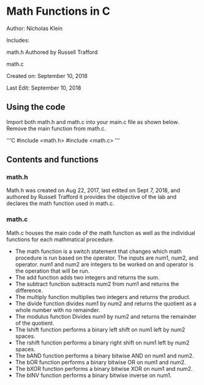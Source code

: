 # Math Functions in C
Author: Nicholas Klein

Includes:

   math.h    Authored by Russell Trafford
   
   math.c


Created on: September 10, 2018

Last Edit: September 10, 2018


## Using the code
Import both math.h and math.c into your main.c file as shown below. Remove the main function from math.c.

'''C
#include <math.h>
#include <math.c>
'''

## Contents and functions
### math.h
Math.h was created on Aug 22, 2017, last edited on Sept 7, 2018, and authored by Russell Trafford it provides the objective of the lab and declares the math function used in math.c.

### math.c
Math.c houses the main code of the math function as well as the individual functions for each mathmatical procedure.

- The math function is a switch statement that changes which math procedure is run based on the operator. The inputs are num1, num2, and operator. num1 and num2 are integers to be worked on and operator is the operation that will be run.
- The add function adds two integers and returns the sum.
- The subtract function subtracts num2 from num1 and returns the difference.
- The multiply function multiplies two integers and returns the product.
- The divide function divides num1 by num2 and returns the quotient as a whole number with no remainder.
- The modulus function Divides num1 by num2 and returns the remainder of the quotient.
- The lshift function performs a binary left shift on num1 left by num2 spaces.
- The rshift function performs a binary right shift on num1 left by num2 spaces.
- The bAND function performs a binary bitwise AND on num1 and num2.
- The bOR function performs a binary bitwise OR on num1 and num2.
- The bXOR function performs a binary bitwise XOR on num1 and num2.
- The bINV function performs a binary bitwise inverse on num1.
